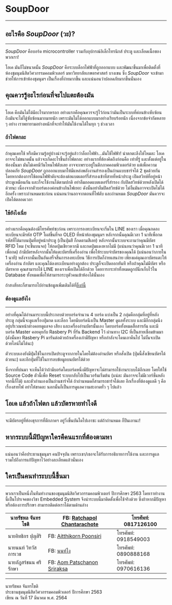 # SoupDoor
---

## อะไรคือ *SoupDoor* (วะ)?
---
*SoupDoor* คือบอร์ด microcontroller รวมกับอุปกรณ์อิเล็กโทรนิกส์ ประตู และเลือดเนื้อของพวกเรา!

โอเค มันก็ไม่ขนาดนั้น *SoupDoor* คือระบบล็อกไฟฟ้าที่ถูกออกแบบ และพัฒนาขึ้นมาเพื่อติดตั้งที่ห้องชุมนุมนิสิตวิศวกรรมคอมพิวเตอร์ มหาวิทยาลัยเกษตรศาสตร์ บางเขน ซึ่ง *SoupDoor* จะเข้ามาช่วยให้การเข้าห้องชุมนุมฯ เป็นเรื่องที่ง่ายมากขึ้น และแน่นอนว่าปลอดภัยมากขึ้นนั่นเอง

## คุณควรรู้อะไรก่อนที่จะไปแตะต้องมัน
---
โอเค คือมันไม่ได้มีอะไรมากหรอก อย่างแรกคือคุณควรจะรู้ไว้ก่อนว่ามันเป็นระบบที่ค่อนข้างซับซ้อน ถึงมันจะไม่ไดู้ซับซ้อนมากมายนัก เพราะมันไม่ได้ออกแบบมาอย่างเรียบร้อยนัก เนื่องจากข้อจำกัดหลาย ๆ อย่าง เราพยายามอย่างหนักที่จะทำให้มันใช้งานได้ในทุก ๆ ช่วงเวลา

### ถ้าไฟตกละ
---
ถ้าคุณเคยใช้ หรือมีความรู้อยู่บ้างน่าจะรู้อยู่แล้วว่าล็อกไฟฟ้า...มันใช้ไฟฟ้า! น่าตกตะลึงใช่ไหมละ โอเค อาจจะไม่ขนาดนั้น แล้วจะเกิดอะไรขึ้นถ้าไฟตกละ อย่างแรกที่ต้องคิดถึงก่อนคือ เท่าที่รู้ และตั้งแต่อยู่ในห้องนั้นมา มันไม่เคยมีวันไหนไฟดับเลย อาจจะเพราะอยู่ในตึกภาคคอมพิวเตอร์ด้วย แต่เพื่อความปลอดภัย *SoupDoor* ถูกออกแบบมาให้มีแหล่งพลังงานสำรองเป็นถ่านแบบชาร์จได้ 2 ชุดด้วยกัน โดยหากต้องการใช้ตอนไฟฟ้าดับจะต้องต่อแบตเตอร์รี่สำรองเข้าที่สายที่หน้าประตู เปิดสวิทช์ที่อยู่หน้าประตูเหมือนกัน และก็จะใช้งานได้ตามปกติ อย่าลืมถอดแบตเตอร์รี่สำรอง กับปิดสวิทช์ด้วยหลังเปิดได้ด้วยนะ เนื่องจากตัวบอร์ดเองค่อนข้างกินไฟเยอะ ดังนั้นอย่าลืมปิดสวิทช์ด้วย ไม่งั้นมันอาจจะเปิดไม่ได้อีกครั้ง เพราะถ่านหมดซะก่อน แน่นอนว่านอกจากตอนที่ไฟดับ และถ่านหมด *SoupDoor* มันควรจะเปิดได้ตลอดเวลา

### ใช้ยังไงเนี่ย
---
อย่างแรกคือคุณต้องมีโทรศัพท์ซะก่อน เพราะการลงทะเบียนจะเริ่มใน LINE ของเรา เมื่อคุณกดลงทะเบียนจะมีรหัส OTP โผล่ขึ้นที่จอ OLED ที่หน้าห้องชุมนุมฯ หลังจากนั้นคุณมีเวลา 1 นาทีเพื่อกดรหัสที่ได้มาบนปุ่มที่อยู่หน้าประตู (เป็นปุ่มสี ก็กดตามสีเลย) หลังจากนั้นระบบจะถามว่าคุณมีบัตร RFID ไหม (จะขึ้นบนจอ) ให้กดปุ่มเขียวหากมี และกดปุ่มแดงหากไม่มี (แน่นอนว่าคุณมีเวลา 1 นาทีเพื่อกด) ถ้ามีบัตรหลังจากนั้นให้แตะบัตรที่เครื่องอ่าน เพื่อให้ระบบจำบัตรของคุณได้ (แน่นอนว่าภายใน 1 นาที) หลังจากนั้นเป็นอันเสร็จสิ้นการลงทะเบียน
วิธีการเปิดก็ง่ายแสนง่าย เพียงแค่คุณเอาบัตรแตะให้เครื่องอ่าน ถ้าบัตร และคุณได้ลงทะเบียนอย่างถูกต้อง ประตูก็จะเปิดออกทันที หรือถ้าคุณไม่มีบัตร หรือบัตรหาย คุณสามารถใช้ LINE ของเราเพื่อเปิดได้อีกด้วย โดยการกระทำทั้งหมดถูกบันึกเก็บไว้ใน Database ทั้งหมดเพื่อให้สามารถระบุตัวคนเข้าห้องได้นั้นเอง

ถ้าสงสัยละก็สามารถไปอ่านข้อมูลเพิ่มเติมได้ที่[ลิ้งก์นี้](https://docs.google.com/document/d/1m7Co31eBxPfTf1kkZ65ozW7nJEDyzLJ_TLQgXgb0yN0/edit?usp=sharing)

### ต้องดูแลยังไง
---
อย่างที่คุณได้อ่านมาระบบนี้ประกอบด้วยบอร์ดจำนวน 4 บอร์ด แบ่งเป็น 2 กลุ่มคือกลุ่มที่อยู่ที่หลังประตู กลุ่มนี้จะดูแลเรื่องปุ่มกด และล็อก โดยมีบอร์ดนึงเป็น Master ดูแลทั้งระบบ และมีอีกกลุ่มนึงอยู่บริเวณหน้าต่างคอยดูแลจอ เสียง และเครื่องอ่านบัตรนั้นเอง โดยบอร์ดทั้งหมดสื่อสารกัน และมีบอร์ด Master คอยคุยกับ Rasbery Pi ที่รัน Backend ไว้ ผ่านทาง I2C ที่เป็นสายเชื่อมข้ามมา (ดังนั้นหา Rasbery Pi มารันต่อด้วยถ้าเครื่องเก่ามีปัญหา หรือกำลังจะโดนเอาคืนไป ไม่งั้นจะเปิดด้วยไลน์ไม่ได้นะ)

ตัวระบบเองยังมีปุ่มใช้ในการเปิดประตูจากภายในโดยไม่ต้องอ่านบัตร หรือสั่งเปิด (ปุ่มนี้สั่งเขียนบัตรได้ด้วยนะ) และอีกปุ่มที่ใช้ในการลบข้อมูลบนบัตรได้ด้วย

ซึ่งจากที่บ่นมา จะเห็นได้ว่าถ้ามีบอร์ดใดบอร์ดหนึ่งมีปัญหาจะไม่สามารถใช้งานระบบได้อีกเลย โดยให้ใช้ Source Code ตัวนี้เพื่อ Reset ระบบกลับไปเป็นเวอร์่นเริ่มต้น (แน่ละ มันอาจจะไม่มีเวอร์ชั่นหลังจากนี้ก็ได้) และตัวถ่านเองเป็นถ่านชาร์จได้ ถ้าถ่านหมดก็สามารถชาร์จได้เลย อีกเรื่องที่ต้องดูแลดี ๆ คือเรื่องสายไฟ อย่าให้ขาดละ นอกนั้นก็เป็นการดูแลความสะอาดทั่ว ๆ ไปแล้ว

## โอเค แล้วถ้าไฟตก แล้วบัตรหายทำไงดี
---
จะมีบัตรอยู่ที่ห้องธุรการที่ตึกภาคฯ อยู่วิ่งขึ้นบันไดไปเอาซะ แต่ถ้าถ่านหมด ก็ปีนเอานะ!

## หากระบบนี้มีปัญหาใครคืคนแรกที่ต้องตามหา
---
แน่นอนว่าคือประธานชุมนุมฯ คนปัจจุบัน เพราะเขา/เธอจะได้รับการอธิบายการใช้งาน และการดูแล รวมไปถึงการแก้ปัญหาไว้อย่างละเอียดแล้วนั่นเอง

## ใครเป็นคนทำระบบนี้ขึ้นมา
---
พวกเราเป็นหนึ่งในทีมทำงานของชุมนุมนิสิตวิศวกรรมคอมพิวเตอร์ ปีการศึกษา 2563 โดยเราทำงานนี้เป็นโปรเจคของวิชา Embedded System จึงนำระบบนี้มาติดตั้งเพื่อใช้จริงด้วย ซึ่งถ้าหากมีปัญหา หรือต้องการปรึกษา สามารถติดต่อเราได้ตามด้านล่าง

| นายรัชพล จันทรโชติ | FB: [Ratchapol Chantarachote](https://www.facebook.com/ch.ratchapol) | โทรศัพท์: 0817126100 |
|------------------|----------------------------------------------------------------------|--------------------|
| นายอิทธิกร ปุญสิริ | FB: [Aitthikorn Poonsiri](https://www.facebook.com/gorn.aitthikorn/) | โทรศัพท์: 0918549003 |        
| นายนนท์ วิทวัสการเวช | FB: [นนท์ไง](https://www.facebook.com/Non.Nontosan) | โทรศัพท์: 0890888168 |
| นายภัฎสร์ชนน ศรีรักษา | FB: [Aom Patschanon Sriraksa](https://www.facebook.com/AomPS.SKR.20TH) | โทรศัพท์: 0970616136 |        

---

นายรัชพล จันทรโชติ    
ประธานชุมนุมนิสิตวิศวกรรมคอมพิวเตอร์ ปีการศึกษา 2563    
เขียน ณ วันที่ 17 มีนาคม พ.ศ. 2564

